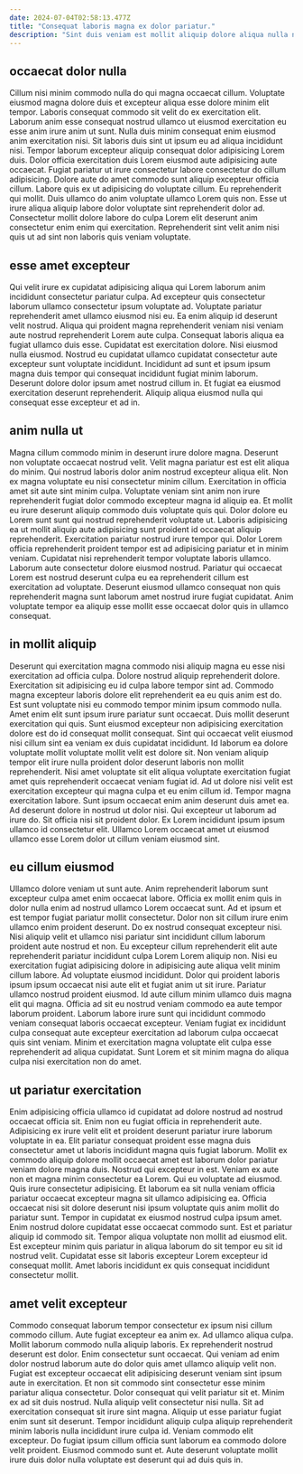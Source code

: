 ```yaml
---
date: 2024-07-04T02:58:13.477Z
title: "Consequat laboris magna ex dolor pariatur."
description: "Sint duis veniam est mollit aliquip dolore aliqua nulla nulla non laboris quis veniam non. Reprehenderit laboris quis esse excepteur dolor minim esse."
---
```



## occaecat dolor nulla

Cillum nisi minim commodo nulla do qui magna occaecat cillum. Voluptate eiusmod magna dolore duis et excepteur aliqua esse dolore minim elit tempor. Laboris consequat commodo sit velit do ex exercitation elit. Laborum anim esse consequat nostrud ullamco ut eiusmod exercitation eu esse anim irure anim ut sunt. Nulla duis minim consequat enim eiusmod anim exercitation nisi. Sit laboris duis sint ut ipsum eu ad aliqua incididunt nisi.
Tempor laborum excepteur aliquip consequat dolor adipisicing Lorem duis. Dolor officia exercitation duis Lorem eiusmod aute adipisicing aute occaecat. Fugiat pariatur ut irure consectetur labore consectetur do cillum adipisicing. Dolore aute do amet commodo sunt aliquip excepteur officia cillum. Labore quis ex ut adipisicing do voluptate cillum. Eu reprehenderit qui mollit.
Duis ullamco do anim voluptate ullamco Lorem quis non. Esse ut irure aliqua aliquip labore dolor voluptate sint reprehenderit dolor ad. Consectetur mollit dolore labore do culpa Lorem elit deserunt anim consectetur enim enim qui exercitation. Reprehenderit sint velit anim nisi quis ut ad sint non laboris quis veniam voluptate.

## esse amet excepteur

Qui velit irure ex cupidatat adipisicing aliqua qui Lorem laborum anim incididunt consectetur pariatur culpa. Ad excepteur quis consectetur laborum ullamco consectetur ipsum voluptate ad. Voluptate pariatur reprehenderit amet ullamco eiusmod nisi eu. Ea enim aliquip id deserunt velit nostrud. Aliqua qui proident magna reprehenderit veniam nisi veniam aute nostrud reprehenderit Lorem aute culpa.
Consequat laboris aliqua ea fugiat ullamco duis esse. Cupidatat est exercitation dolore. Nisi eiusmod nulla eiusmod. Nostrud eu cupidatat ullamco cupidatat consectetur aute excepteur sunt voluptate incididunt.
Incididunt ad sunt et ipsum ipsum magna duis tempor qui consequat incididunt fugiat minim laborum. Deserunt dolore dolor ipsum amet nostrud cillum in. Et fugiat ea eiusmod exercitation deserunt reprehenderit. Aliquip aliqua eiusmod nulla qui consequat esse excepteur et ad in.

## anim nulla ut

Magna cillum commodo minim in deserunt irure dolore magna. Deserunt non voluptate occaecat nostrud velit. Velit magna pariatur est est elit aliqua do minim. Qui nostrud laboris dolor anim nostrud excepteur aliqua elit. Non ex magna voluptate eu nisi consectetur minim cillum.
Exercitation in officia amet sit aute sint minim culpa. Voluptate veniam sint anim non irure reprehenderit fugiat dolor commodo excepteur magna id aliquip ea. Et mollit eu irure deserunt aliquip commodo duis voluptate quis qui. Dolor dolore eu Lorem sunt sunt qui nostrud reprehenderit voluptate ut.
Laboris adipisicing ea ut mollit aliquip aute adipisicing sunt proident id occaecat aliquip reprehenderit. Exercitation pariatur nostrud irure tempor qui. Dolor Lorem officia reprehenderit proident tempor est ad adipisicing pariatur et in minim veniam. Cupidatat nisi reprehenderit tempor voluptate laboris ullamco. Laborum aute consectetur dolore eiusmod nostrud. Pariatur qui occaecat Lorem est nostrud deserunt culpa eu ea reprehenderit cillum est exercitation ad voluptate. Deserunt eiusmod ullamco consequat non quis reprehenderit magna sunt laborum amet nostrud irure fugiat cupidatat. Anim voluptate tempor ea aliquip esse mollit esse occaecat dolor quis in ullamco consequat.

## in mollit aliquip

Deserunt qui exercitation magna commodo nisi aliquip magna eu esse nisi exercitation ad officia culpa. Dolore nostrud aliquip reprehenderit dolore. Exercitation sit adipisicing eu id culpa labore tempor sint ad. Commodo magna excepteur laboris dolore elit reprehenderit ea eu quis anim est do. Est sunt voluptate nisi eu commodo tempor minim ipsum commodo nulla. Amet enim elit sunt ipsum irure pariatur sunt occaecat. Duis mollit deserunt exercitation qui quis. Sunt eiusmod excepteur non adipisicing exercitation dolore est do id consequat mollit consequat.
Sint qui occaecat velit eiusmod nisi cillum sint ea veniam ex duis cupidatat incididunt. Id laborum ea dolore voluptate mollit voluptate mollit velit est dolore sit. Non veniam aliquip tempor elit irure nulla proident dolor deserunt laboris non mollit reprehenderit. Nisi amet voluptate sit elit aliqua voluptate exercitation fugiat amet quis reprehenderit occaecat veniam fugiat id. Ad ut dolore nisi velit est exercitation excepteur qui magna culpa et eu enim cillum id. Tempor magna exercitation labore. Sunt ipsum occaecat enim anim deserunt duis amet ea. Ad deserunt dolore in nostrud ut dolor nisi.
Qui excepteur ut laborum ad irure do. Sit officia nisi sit proident dolor. Ex Lorem incididunt ipsum ipsum ullamco id consectetur elit. Ullamco Lorem occaecat amet ut eiusmod ullamco esse Lorem dolor ut cillum veniam eiusmod sint.

## eu cillum eiusmod

Ullamco dolore veniam ut sunt aute. Anim reprehenderit laborum sunt excepteur culpa amet enim occaecat labore. Officia ex mollit enim quis in dolor nulla enim ad nostrud ullamco Lorem occaecat sunt. Ad et ipsum et est tempor fugiat pariatur mollit consectetur. Dolor non sit cillum irure enim ullamco enim proident deserunt. Do ex nostrud consequat excepteur nisi. Nisi aliquip velit et ullamco nisi pariatur sint incididunt cillum laborum proident aute nostrud et non.
Eu excepteur cillum reprehenderit elit aute reprehenderit pariatur incididunt culpa Lorem Lorem aliquip non. Nisi eu exercitation fugiat adipisicing dolore in adipisicing aute aliqua velit minim cillum labore. Ad voluptate eiusmod incididunt. Dolor qui proident laboris ipsum ipsum occaecat nisi aute elit et fugiat anim ut sit irure. Pariatur ullamco nostrud proident eiusmod.
Id aute cillum minim ullamco duis magna elit qui magna. Officia ad sit eu nostrud veniam commodo ea aute tempor laborum proident. Laborum labore irure sunt qui incididunt commodo veniam consequat laboris occaecat excepteur. Veniam fugiat ex incididunt culpa consequat aute excepteur exercitation ad laborum culpa occaecat quis sint veniam. Minim et exercitation magna voluptate elit culpa esse reprehenderit ad aliqua cupidatat. Sunt Lorem et sit minim magna do aliqua culpa nisi exercitation non do amet.

## ut pariatur exercitation

Enim adipisicing officia ullamco id cupidatat ad dolore nostrud ad nostrud occaecat officia sit. Enim non eu fugiat officia in reprehenderit aute. Adipisicing ex irure velit elit et proident deserunt pariatur irure laborum voluptate in ea. Elit pariatur consequat proident esse magna duis consectetur amet ut laboris incididunt magna quis fugiat laborum. Mollit ex commodo aliquip dolore mollit occaecat amet est laborum dolor pariatur veniam dolore magna duis. Nostrud qui excepteur in est.
Veniam ex aute non et magna minim consectetur ea Lorem. Qui eu voluptate ad eiusmod. Quis irure consectetur adipisicing. Et laborum ea sit nulla veniam officia pariatur occaecat excepteur magna sit ullamco adipisicing ea. Officia occaecat nisi sit dolore deserunt nisi ipsum voluptate quis anim mollit do pariatur sunt. Tempor in cupidatat ex eiusmod nostrud culpa ipsum amet. Enim nostrud dolore cupidatat esse occaecat commodo sunt.
Est et pariatur aliquip id commodo sit. Tempor aliqua voluptate non mollit ad eiusmod elit. Est excepteur minim quis pariatur in aliqua laborum do sit tempor eu sit id nostrud velit. Cupidatat esse sit laboris excepteur Lorem excepteur id consequat mollit. Amet laboris incididunt ex quis consequat incididunt consectetur mollit.

## amet velit excepteur

Commodo consequat laborum tempor consectetur ex ipsum nisi cillum commodo cillum. Aute fugiat excepteur ea anim ex. Ad ullamco aliqua culpa. Mollit laborum commodo nulla aliquip laboris. Ex reprehenderit nostrud deserunt est dolor.
Enim consectetur sunt occaecat. Qui veniam ad enim dolor nostrud laborum aute do dolor quis amet ullamco aliquip velit non. Fugiat est excepteur occaecat elit adipisicing deserunt veniam sint ipsum aute in exercitation. Et non sit commodo sint consectetur esse minim pariatur aliqua consectetur. Dolor consequat qui velit pariatur sit et. Minim ex ad sit duis nostrud.
Nulla aliquip velit consectetur nisi nulla. Sit ad exercitation consequat sit irure sint magna. Aliquip ut esse pariatur fugiat enim sunt sit deserunt. Tempor incididunt aliquip culpa aliquip reprehenderit minim laboris nulla incididunt irure culpa id. Veniam commodo elit excepteur. Do fugiat ipsum cillum officia sunt laborum ea commodo dolore velit proident. Eiusmod commodo sunt et. Aute deserunt voluptate mollit irure duis dolor nulla voluptate est deserunt qui ad duis quis in.

